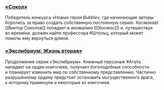 ### [**«Сокол»**](https://bookmate.ru/series/fGRH1aCd?utm_source=bookmate&utm_medium=selfpromo_bookmate&utm_campaign=bubble&utm_term=&utm_content=)

Победитель конкурса «Новые герои _Bubble_», где начинающие авторы боролись за право создать собственную постоянную серию. Космонавт [[Виктор Соколов]] попадает в аномалию ([[Космос]]) и, путешествуя во времени, должен найти профессора #Штольц, который может помочь ему вернуться домой.

### [**«Экслибриум: Жизнь вторая»**](https://bookmate.ru/series/GCySHpeb?utm_source=bookmate&utm_medium=selfpromo_bookmate&utm_campaign=bubble&utm_term=&utm_content=)

Продолжение серии «Экслибриум». Книжный персонаж #Агата нападает на орден книгочеев, получает богоподобные способности и планирует изменить мир по собственному представлению. Частично разрушенному ордену предстоит остановить могущественного врага, к которому примкнули и некоторые из книгочеев.
